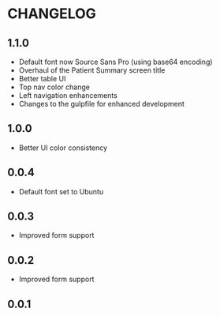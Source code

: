 # CHANGELOG

## 1.1.0
* Default font now Source Sans Pro (using base64 encoding)
* Overhaul of the Patient Summary screen title
* Better table UI
* Top nav color change
* Left navigation enhancements
* Changes to the gulpfile for enhanced development

## 1.0.0

* Better UI color consistency

## 0.0.4

* Default font set to Ubuntu

## 0.0.3

* Improved form support

## 0.0.2

* Improved form support

## 0.0.1

